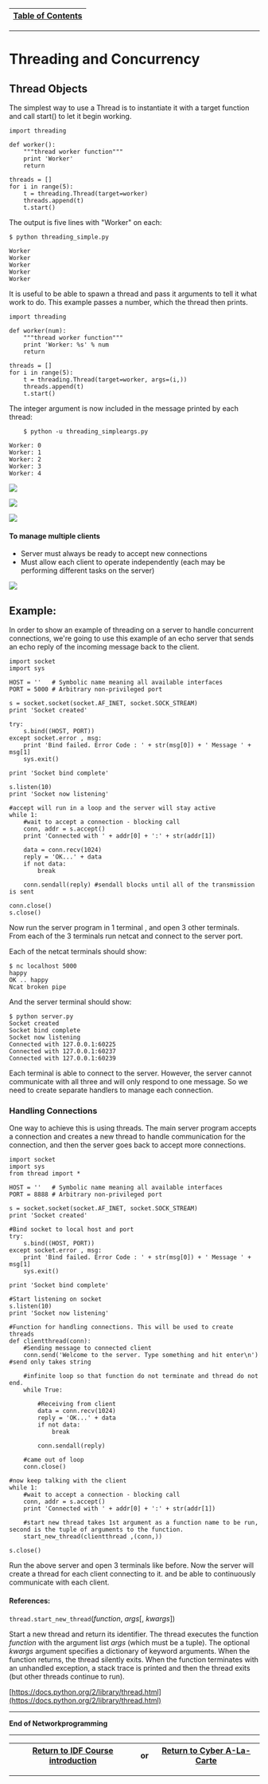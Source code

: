 |[Table of Contents](/00-Table-of-Contents.md)|
|---|

---

# Threading and Concurrency

## Thread Objects

The simplest way to use a Thread is to instantiate it with a target function and call start\(\) to let it begin working.

```text
import threading

def worker():
    """thread worker function"""
    print 'Worker'
    return

threads = []
for i in range(5):
    t = threading.Thread(target=worker)
    threads.append(t)
    t.start()
```

The output is five lines with "Worker" on each:

```text
$ python threading_simple.py

Worker
Worker
Worker
Worker
Worker
```

It is useful to be able to spawn a thread and pass it arguments to tell it what work to do. This example passes a number, which the thread then prints.

```text
import threading

def worker(num):
    """thread worker function"""
    print 'Worker: %s' % num
    return

threads = []
for i in range(5):
    t = threading.Thread(target=worker, args=(i,))
    threads.append(t)
    t.start()
```

The integer argument is now included in the message printed by each thread:

```text
    $ python -u threading_simpleargs.py

Worker: 0
Worker: 1
Worker: 2
Worker: 3
Worker: 4
```

![](../.gitbook/assets/conc1.PNG)

![](../.gitbook/assets/conc2.PNG)

![](../.gitbook/assets/conc3.PNG)

#### To manage multiple clients

* Server must always be ready to accept new connections
* Must allow each client to operate independently \(each may be performing different tasks on the server\) 

![](../.gitbook/assets/conc4.PNG)

## Example:

In order to show an example of threading on a server to handle concurrent connections, we're going to use this example of an echo server that sends an echo reply of the incoming message back to the client.

```text
import socket
import sys

HOST = ''   # Symbolic name meaning all available interfaces
PORT = 5000 # Arbitrary non-privileged port

s = socket.socket(socket.AF_INET, socket.SOCK_STREAM)
print 'Socket created'

try:
    s.bind((HOST, PORT))
except socket.error , msg:
    print 'Bind failed. Error Code : ' + str(msg[0]) + ' Message ' + msg[1]
    sys.exit()

print 'Socket bind complete'

s.listen(10)
print 'Socket now listening'

#accept will run in a loop and the server will stay active
while 1:
    #wait to accept a connection - blocking call
    conn, addr = s.accept()
    print 'Connected with ' + addr[0] + ':' + str(addr[1])

    data = conn.recv(1024)
    reply = 'OK...' + data
    if not data: 
        break

    conn.sendall(reply) #sendall blocks until all of the transmission is sent

conn.close()
s.close()
```

Now run the server program in 1 terminal , and open 3 other terminals.  
From each of the 3 terminals run netcat and connect to the server port.

Each of the netcat terminals should show:

```text
$ nc localhost 5000
happy
OK .. happy
Ncat broken pipe
```

And the server terminal should show:

```text
$ python server.py
Socket created
Socket bind complete
Socket now listening
Connected with 127.0.0.1:60225
Connected with 127.0.0.1:60237
Connected with 127.0.0.1:60239
```

Each terminal is able to connect to the server.  However, the server cannot communicate with all three and will only respond to one message. So we need to create separate handlers to manage each connection.

### Handling Connections

One way to achieve this is using threads. The main server program accepts a connection and creates a new thread to handle communication for the connection, and then the server goes back to accept more connections.

```text
import socket
import sys
from thread import *

HOST = ''   # Symbolic name meaning all available interfaces
PORT = 8888 # Arbitrary non-privileged port

s = socket.socket(socket.AF_INET, socket.SOCK_STREAM)
print 'Socket created'

#Bind socket to local host and port
try:
    s.bind((HOST, PORT))
except socket.error , msg:
    print 'Bind failed. Error Code : ' + str(msg[0]) + ' Message ' + msg[1]
    sys.exit()

print 'Socket bind complete'

#Start listening on socket
s.listen(10)
print 'Socket now listening'

#Function for handling connections. This will be used to create threads
def clientthread(conn):
    #Sending message to connected client
    conn.send('Welcome to the server. Type something and hit enter\n') #send only takes string

    #infinite loop so that function do not terminate and thread do not end.
    while True:

        #Receiving from client
        data = conn.recv(1024)
        reply = 'OK...' + data
        if not data: 
            break

        conn.sendall(reply)

    #came out of loop
    conn.close()

#now keep talking with the client
while 1:
    #wait to accept a connection - blocking call
    conn, addr = s.accept()
    print 'Connected with ' + addr[0] + ':' + str(addr[1])

    #start new thread takes 1st argument as a function name to be run, second is the tuple of arguments to the function.
    start_new_thread(clientthread ,(conn,))

s.close()
```

Run the above server and open 3 terminals like before. Now the server will create a thread for each client connecting to it. and be able to continuously communicate with each client.

#### References:

`thread.start_new_thread`\(_function_, _args_\[, _kwargs_\]\)

Start a new thread and return its identifier. The thread executes the function _function_ with the argument list _args_ \(which must be a tuple\). The optional _kwargs_ argument specifies a dictionary of keyword arguments. When the function returns, the thread silently exits. When the function terminates with an unhandled exception, a stack trace is printed and then the thread exits \(but other threads continue to run\).

[https://docs.python.org/2/library/thread.html](https://docs.python.org/2/library/thread.html)

---
**End of Networkprogramming**

---

|<a href="https://github.com/CyberTrainingUSAF/01-Course-Introduction-and-setup/blob/master/README.md" > Return to IDF Course introduction </a>|     **or**      |<a href="https://github.com/CyberTrainingUSAF/11-Cyber-A-La-Carte" > Return to Cyber A-La-Carte </a>|
|---|  :---:  |---|

---
